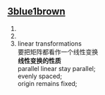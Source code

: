 [3blue1brown](https://www.youtube.com/watch?v=kYB8IZa5AuE)
------ 
1. 
2. 
3. linear transformations  
    要把矩阵都看作一个线性变换  
    **线性变换的性质**  
    parallel linear stay parallel;  
    evenly spaced;   
    origin remains fixed;

